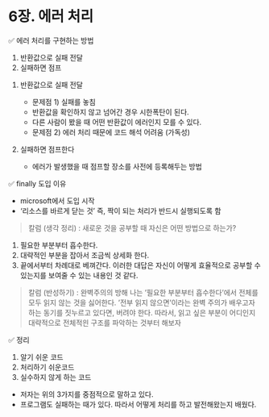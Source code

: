 # 6장. 에러 처리

<aside>
✅ 에러 처리를 구현하는 방법

1. 반환값으로 실패 전달
2. 실패하면 점프
</aside>

1. 반환값으로 실패 전달
    - 문제점 1) 실패를 놓침 
    -  반환값을 확인하지 않고 넘어간 경우 시한폭탄이 된다.
    -  다른 사람이 봤을 때 어떤 반환값이 에러인지 모를 수 있다.
    - 문제점 2) 에러 처리 때문에 코드 해석 어려움 (가독성)

1. 실패하면 점프한다
    - 에러가 발생했을 때 점프할 장소를 사전에 등록해두는 방법

<aside>
✅ finally 도입 이유

</aside>

- microsoft에서 도입 시작
- ‘리소스를 바르게 닫는 것’ 즉, 짝이 되는 처리가 반드시 실행되도록 함

> 칼럼 (생각 정리) : 새로운 것을 공부할 때 자신은 어떤 방법으로 하는가?
1. 필요한 부분부터 흡수한다.
2. 대략적인 부분을 잡아서 조금씩 상세화 한다.
3. 끝에서부터 차례대로 베껴간다.
이러한 대답은 자신이 어떻게 효율적으로 공부할 수 있는지를 보여줄 수 있는 내용인 것 같다.
> 

> 칼럼 (반성하기) : 완벽주의의 방해
나는 ’필요한 부분부터 흡수한다’에서 전체를 모두 읽지 않는 것을 싫어한다.
’전부 읽지 않으면’이라는 완벽 주의가 배우고자 하는 동기를 짓누르고 있다면, 버려야 한다. 
따라서, 읽고 싶은 부분이 어디인지 대략적으로 전체적읜 구조를 파악하는 것부터 해보자
> 

<aside>
✅ 정리

</aside>

1. 알기 쉬운 코드
2. 처리하기 쉬운코드 
3. 실수하지 않게 하는 코드
- 저자는 위의 3가지를 중점적으로 말하고 있다.
- 프로그램도 실패하는 때가 있다. 따라서 어떻게 처리를 하고 발전해왔는지 배웠다.